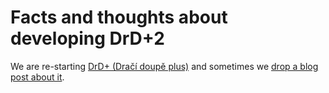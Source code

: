 # Facts and thoughts about developing DrD+2

We are re-starting [DrD+ (Dračí doupě plus)](https://www.drdplus.info/) and sometimes we [drop a blog post about it](https://blog.drdplus.info/#!index.md).
